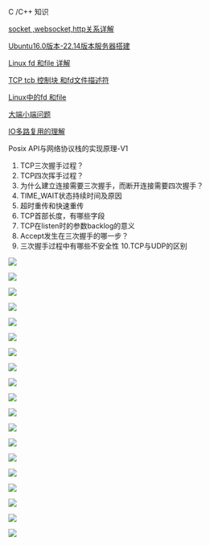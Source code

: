 C /C++  知识

[socket ,websocket,http关系详解](https://blog.csdn.net/qq_23232637/article/details/143312256?spm=1001.2014.3001.5501)

[Ubuntu16.0版本-22.14版本服务器搭建](https://blog.csdn.net/qq_23232637/article/details/143312234?spm=1001.2014.3001.5501)

 [Linux  fd 和file 详解](https://blog.csdn.net/qq_23232637/article/details/143312142?spm=1001.2014.3001.5501)

[TCP tcb 控制块 和fd文件描述符](https://blog.csdn.net/qq_23232637/article/details/143312186?spm=1001.2014.3001.5501) 

[Linux中的fd 和file](https://blog.csdn.net/qq_23232637/article/details/143312142?spm=1001.2014.3001.5501)

[大端小端问题  ](https://blog.csdn.net/qq_23232637/article/details/136120999?spm=1001.2014.3001.5501)

[IO多路复用的理解 ](https://blog.csdn.net/qq_23232637/article/details/135912540?spm=1001.2014.3001.5501)



Posix API与网络协议栈的实现原理-V1



1. TCP三次握手过程？
2. TCP四次挥手过程？
3. 为什么建立连接需要三次握手，而断开连接需要四次握手？
4. TIME_WAIT状态持续时间及原因
5. 超时重传和快速重传
6. TCP首部长度，有哪些字段
7. TCP在listen时的参数backlog的意义
8. Accept发生在三次握手的哪一步？
9. 三次握手过程中有哪些不安全性
   10.TCP与UDP的区别

   

![](img/posix-net-V1/1.png)

![](img/posix-net-V1/2.png)

![](img/posix-net-V1/3.png)

![](img/posix-net-V1/4.png)

![](img/posix-net-V1/5.png)

![](img/posix-net-V1/6.png)

![](img/posix-net-V1/7.png)

![](img/posix-net-V1/8.png)

![](img/posix-net-V1/9.png)

![](img/posix-net-V1/10.png)

![](img/posix-net-V1/11.png)

![](img/posix-net-V1/12.png)

![](img/posix-net-V1/13.png)

![](img/posix-net-V1/14.png)

![](img/posix-net-V1/15.png)

![](img/posix-net-V1/15.png)

![](img/posix-net-V1/16.png)

![](img/posix-net-V1/17.png)

![](img/posix-net-V1/18.png)
